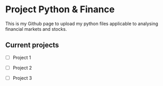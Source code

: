 # Project Python & Finance

This is my Github page to upload my python files applicable to analysing financial markets and stocks.

## Current projects

- [ ] Project 1
- [ ] Project 2
- [ ] Project 3




